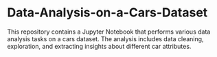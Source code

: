 # Data-Analysis-on-a-Cars-Dataset
This repository contains a Jupyter Notebook that performs various data analysis tasks on a cars dataset. The analysis includes data cleaning, exploration, and extracting insights about different car attributes.
